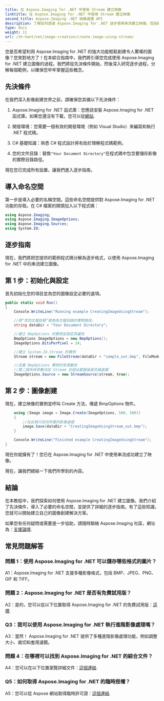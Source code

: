 ```yaml
---
title: 在 Aspose.Imaging for .NET 中使用 Stream 建立映像
linktitle: 在 Aspose.Imaging for .NET 中使用 Stream 建立映像
second_title: Aspose.Imaging .NET 映像處理 API
description: 了解如何透過 Aspose.Imaging for .NET 逐步使用串流建立映像。包括綜合指南、先決條件和常見問題。
type: docs
weight: 11
url: /zh-hant/net/image-creation/create-image-using-stream/
---
```

您是否希望利用 Aspose.Imaging for .NET 的強大功能輕鬆創建令人驚嘆的圖像？您來對地方了！在本綜合指南中，我們將引導您完成使用 Aspose.Imaging for .NET 建立圖像的過程。我們將從先決條件開始，然後深入研究逐步過程，分解每個範例，以確保您牢牢掌握這些概念。

## 先決條件

在我們深入影像創建世界之前，請確保您具備以下先決條件：

1.  Aspose.Imaging for .NET 函式庫：您應該安裝 Aspose.Imaging for .NET 函式庫。如果您還沒有下載，您可以從[網站](https://releases.aspose.com/imaging/net/).

2. 開發環境：您需要一個有效的開發環境（例如 Visual Studio）來編寫和執行 .NET 程式碼。

3. C# 基礎知識：熟悉 C# 程式設計將有助於理解程式碼範例。

4. 您的文件目錄：替換`"Your Document Directory"`在程式碼中包含要儲存影像的實際目錄路徑。

現在您已完成所有設置，讓我們進入逐步指南。

## 導入命名空間

第一步是導入必要的名稱空間。這些命名空間提供對 Aspose.Imaging for .NET 功能的存取。在 C# 檔案的開頭加入以下程式碼：

```csharp
using Aspose.Imaging;
using Aspose.Imaging.ImageOptions;
using Aspose.Imaging.Sources;
using System.IO;
```

## 逐步指南

現在，我們將把您提供的範例程式碼分解為逐步格式，以使用 Aspose.Imaging for .NET 中的串流建立圖像。

## 第 1 步：初始化與設定

首先初始化您的項目並為您的圖像設定必要的選項。

```csharp
public static void Run()
{
    Console.WriteLine("Running example CreatingImageUsingStream");

    //將“您的文檔目錄”替換為文檔目錄的實際路徑。
    string dataDir = "Your Document Directory";

    //建立 BmpOptions 的實例並設定其屬性
    BmpOptions ImageOptions = new BmpOptions();
    ImageOptions.BitsPerPixel = 24;

    //建立 System.IO.Stream 的實例
    Stream stream = new FileStream(dataDir + "sample_out.bmp", FileMode.Create);

    //定義 BmpOptions 實例的來源屬性
    //第二個布林參數決定 Stream 在超出範圍後是否被處置
    ImageOptions.Source = new StreamSource(stream, true);
```

## 第 2 步：圖像創建

現在，建立映像的實例並呼叫 Create 方法，傳遞 BmpOptions 物件。

```csharp
    using (Image image = Image.Create(ImageOptions, 500, 500))
    {
        //在此執行任何所需的影像處理
        image.Save(dataDir + "CreatingImageUsingStream_out.bmp");
    }

    Console.WriteLine("Finished example CreatingImageUsingStream");
}
```

現在你就擁有了！您已在 Aspose.Imaging for .NET 中使用串流成功建立了映像。

現在，讓我們總結一下我們所學到的內容。

## 結論

在本教程中，我們探索如何使用 Aspose.Imaging for .NET 建立圖像。我們介紹了先決條件，導入了必要的命名空間，並提供了詳細的逐步指南。有了這些知識，您就可以開始建立自己的圖像創建解決方案。

如果您有任何疑問或需要進一步協助，請隨時聯絡 Aspose.Imaging 社區，網址為：[支援論壇](https://forum.aspose.com/).

## 常見問題解答

### 問題 1：使用 Aspose.Imaging for .NET 可以儲存哪些格式的圖片？

A1：Aspose.Imaging for .NET 支援多種影像格式，包括 BMP、JPEG、PNG、GIF 和 TIFF。

### 問題 2：Aspose.Imaging for .NET 是否有免費試用版？

 A2：是的，您可以從以下位置取得 Aspose.Imaging for .NET 的免費試用版：[這裡](https://releases.aspose.com/).

### Q3：我可以使用 Aspose.Imaging for .NET 執行進階影像處理嗎？

A3：當然！ Aspose.Imaging for .NET 提供了多種進階影像處理功能，例如調整大小、裁切和套用濾鏡。

### 問題 4：在哪裡可以找到 Aspose.Imaging for .NET 的綜合文件？

 A4：您可以在以下位置瀏覽詳細文件：[這個連結](https://reference.aspose.com/imaging/net/).

### Q5：如何取得 Aspose.Imaging for .NET 的臨時授權？

 A5：您可以從 Aspose 網站取得臨時許可證：[這個連結](https://purchase.aspose.com/temporary-license/).
